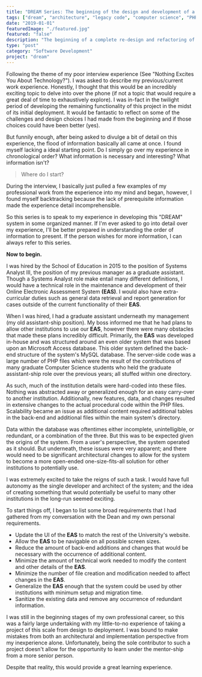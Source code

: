 ```yaml
---
title: "DREAM Series: The beginning of the design and development of a complete new system."
tags: ["dream", "architecture", "legacy code", "computer science", "PHP", "MySQL", "jQuery", "LAMP"]
date: "2019-01-01"
featuredImage: "./featured.jpg"
featured: "false"
description: "The beginning of a complete re-design and refactoring of a legacy LAMP system from the ground up."
type: "post"
category: "Software Development"
project: "dream"
--- 
```

Following the theme of my poor interview experience (See "Nothing Excites You About Technology?"). I was asked to describe my previous/current work experience.  Honestly, I thought that this would be an incredibly exciting topic to delve into over the phone (if not a topic that would require a great deal of time to exhaustively explore). I was in-fact in the twilight period of developing the remaining functionality of this project in the midst of its initial deployment. It would be fantastic to reflect on some of the challenges and design choices I had made from the beginning and if those choices could have been better (yes).

But funnily enough, after being asked to divulge a bit of detail on this experience, the flood of information basically all came at once. I found myself lacking a ideal starting point. Do I simply go over my experience in chronological order? What information is necessary and interesting? What information isn't?

> Where do I start?

During the interview, I basically just pulled a few examples of my professional work from the experience into my mind and began, however, I found myself backtracking because the lack of prerequisite information made the experience detail incomprehensible. 

So this series is to speak to my experience in developing this "DREAM" system in some organized manner. If I'm ever asked to go into detail over my experience, I'll be better prepared in understanding the order of information to present. If the person wishes for more information, I can always refer to this series.

**Now to begin.**

I was hired by the School of Education in 2015 to the position of Systems Analyst III, the position of my previous manager as a graduate assistant. Though a Systems Analyst role make entail many different definitions, I would have a technical role in the maintenance and development of their Online Electronic Assessment System **(EAS)**. I would also have extra-curricular duties such as general data retrieval and report generation for cases outside of the current functionality of their **EAS**. 

When I was hired, I had a graduate assistant underneath my management (my old assistant-ship position). My boss informed me that he had plans to allow other institutions to use our **EAS**, however there were many obstacles that made these plans incredibly difficult. Primarily, the **EAS** was developed in-house and was structured around an even older system that was based upon an Microsoft Access database. This older system defined the back-end structure of the system's MySQL database. The server-side code was a large number of PHP files which were the result of the contributions of many graduate Computer Science students who held the graduate assistant-ship role over the previous years; all stuffed within one directory.

As such, much of the institution details were hard-coded into these files. Nothing was abstracted away or generalized enough for an easy carry-over to another institution. Additionally, new features, data, and changes resulted in extensive changes to the actual procedural code within the PHP files. Scalability became an issue as additional content required additional tables in the back-end and additional files within the main system's directory.

Data within the database was oftentimes either incomplete, unintelligible, or redundant, or a combination of the three. But this was to be expected given the origins of the system. From a user's perspective, the system operated as it should. But underneath, these issues were very apparent; and there would need to be significant architectural changes to allow for the system to become a more open-ended one-size-fits-all solution for other institutions to potentially use.

I was extremely excited to take the reigns of such a task. I would have full autonomy as the single developer and architect of the system; and the idea of creating something that would potentially be useful to many other institutions in the long-run seemed exciting. 

To start things off, I began to list some broad requirements that I had gathered from my conversation with the Dean and my own personal requirements.

- Update the UI of the **EAS** to match the rest of the University's website.
- Allow the **EAS** to be navigable on all possible screen sizes.
- Reduce the amount of back-end additions and changes that would be necessary with the occurrence of additional content. 
- Minimize the amount of technical work needed to modify the content and other details of the **EAS**.
- Minimize the number of file creation and modification needed to affect changes in the **EAS**.
- Generalize the **EAS** enough that the system could be used by other institutions with minimum setup and migration time.
- Sanitize the existing data and remove any occurrence of redundant information. 

I was still in the beginning stages of my own professional career, so this was a fairly large undertaking with my little-to-no experience of taking a project of this scale from design to deployment. I was bound to make mistakes from both an architectural and implementation perspective from my inexperience alone. Unfortunately, being the sole contributor to such a project doesn't allow for the opportunity to learn under the mentor-ship from a more senior person. 

Despite that reality, this would provide a great learning experience.

